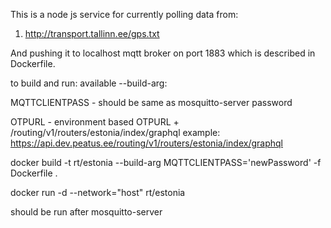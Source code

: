 This is a node js service for currently polling data from:
1. http://transport.tallinn.ee/gps.txt

And pushing it to localhost mqtt broker on port 1883 which is described in Dockerfile.

to build and run:
available --build-arg:

MQTTCLIENTPASS - should be same as mosquitto-server password

OTPURL - environment based OTPURL + /routing/v1/routers/estonia/index/graphql
example:
https://api.dev.peatus.ee/routing/v1/routers/estonia/index/graphql


docker build -t rt/estonia --build-arg MQTTCLIENTPASS='newPassword' -f Dockerfile .


docker run -d --network="host" rt/estonia 

should be run after mosquitto-server

